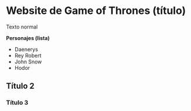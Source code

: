 # Website de Game of Thrones (título)
Texto normal

**Personajes (lista)**
- Daenerys
- Rey Robert
- John Snow
- Hodor

## Título 2

### Título 3


